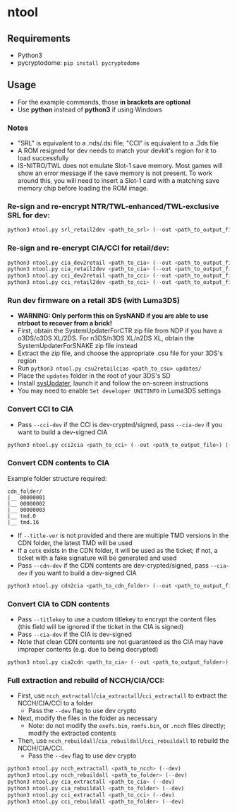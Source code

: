 # ntool

## Requirements
- Python3
- pycryptodome: `pip install pycryptodome`

## Usage

- For the example commands, those **in brackets are optional**
- Use **python** instead of **python3** if using Windows

### Notes
- "SRL" is equivalent to a .nds/.dsi file; "CCI" is equivalent to a .3ds file
- A ROM resigned for dev needs to match your devkit's region for it to load successfully
- IS-NITRO/TWL does not emulate Slot-1 save memory. Most games will show an error message if the save memory is not present. To work around this, you will need to insert a Slot-1 card with a matching save memory chip before loading the ROM image.

### Re-sign and re-encrypt NTR/TWL-enhanced/TWL-exclusive SRL for dev:
```py
python3 ntool.py srl_retail2dev <path_to_srl> (--out <path_to_output_file>)
```

### Re-sign and re-encrypt CIA/CCI for retail/dev:
```py
python3 ntool.py cia_dev2retail <path_to_cia> (--out <path_to_output_file>)
python3 ntool.py cia_retail2dev <path_to_cia> (--out <path_to_output_file>)
python3 ntool.py cci_dev2retail <path_to_cci> (--out <path_to_output_file>)
python3 ntool.py cci_retail2dev <path_to_cci> (--out <path_to_output_file>)
```

### Run dev firmware on a retail 3DS (with Luma3DS)
- **WARNING: Only perform this on SysNAND if you are able to use ntrboot to recover from a brick!**
- First, obtain the SystemUpdaterForCTR zip file from NDP if you have a o3DS/o3DS XL/2DS. For n3DS/n3DS XL/n2DS XL, obtain the SystemUpdaterForSNAKE zip file instead
- Extract the zip file, and choose the appropriate .csu file for your 3DS's region
- Run `python3 ntool.py csu2retailcias <path_to_csu> updates/`
- Place the `updates` folder in the root of your 3DS's SD
- Install [sysUpdater](https://github.com/profi200/sysUpdater), launch it and follow the on-screen instructions
- You may need to enable `Set developer UNITINFO` in Luma3DS settings

### Convert CCI to CIA
- Pass `--cci-dev` if the CCI is dev-crypted/signed, pass `--cia-dev` if you want to build a dev-signed CIA
```py
python3 ntool.py cci2cia <path_to_cci> (--out <path_to_output_file>) (--cci_dev) (--cia-dev)
```

### Convert CDN contents to CIA
Example folder structure required:
```
cdn_folder/
|__ 00000001
|__ 00000002
|__ 00000003
|__ tmd.0
|__ tmd.16
```
- If `--title-ver` is not provided and there are multiple TMD versions in the CDN folder, the latest TMD will be used
- If a `cetk` exists in the CDN folder, it will be used as the ticket; if not, a ticket with a fake signature will be generated and used
- Pass `--cdn-dev` if the CDN contents are dev-crypted/signed, pass `--cia-dev` if you want to build a dev-signed CIA
```py
python3 ntool.py cdn2cia <path_to_cdn_folder> (--out <path_to_output_file>) (--title-ver <ver>) (--cdn-dev) (--cia-dev)
```

### Convert CIA to CDN contents
- Pass `--titlekey` to use a custom titlekey to encrypt the content files (this field will be ignored if the ticket in the CIA is signed)
- Pass `--cia-dev` if the CIA is dev-signed
- Note that clean CDN contents are not guaranteed as the CIA may have improper contents (e.g. due to being decrypted)
```py
python3 ntool.py cia2cdn <path_to_cia> (--out <path_to_output_folder>) (--titlekey <titlekey>) (--cia-dev)
```

### Full extraction and rebuild of NCCH/CIA/CCI:
- First, use `ncch_extractall`/`cia_extractall`/`cci_extractall` to extract the NCCH/CIA/CCI to a folder
    - Pass the `--dev` flag to use dev crypto
- Next, modify the files in the folder as necessary
    - Note: do not modify the `exefs.bin`, `romfs.bin`, or `.ncch` files directly; modify the extracted contents
- Then, use `ncch_rebuildall`/`cia_rebuildall`/`cci_rebuildall` to rebuild the NCCH/CIA/CCI.
    - Pass the `--dev` flag to use dev crypto
```py
python3 ntool.py ncch_extractall <path_to_ncch> (--dev)
python3 ntool.py ncch_rebuildall <path_to_folder> (--dev)
python3 ntool.py cia_extractall <path_to_cia> (--dev)
python3 ntool.py cia_rebuildall <path_to_folder> (--dev)
python3 ntool.py cci_extractall <path_to_cci> (--dev)
python3 ntool.py cci_rebuildall <path_to_folder> (--dev)
```